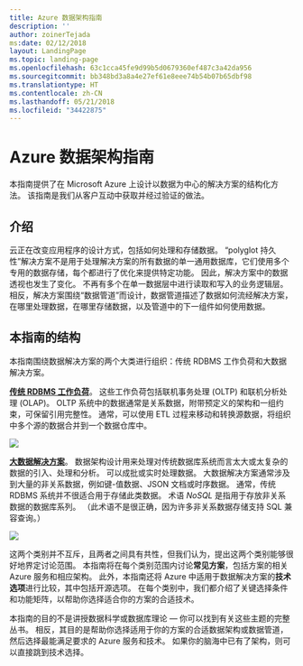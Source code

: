 ```yaml
---
title: Azure 数据架构指南
description: ''
author: zoinerTejada
ms:date: 02/12/2018
layout: LandingPage
ms.topic: landing-page
ms.openlocfilehash: 63c1cca45fe9d99b5d0679360ef487c3a42da956
ms.sourcegitcommit: bb348bd3a8a4e27ef61e8eee74b54b07b65dbf98
ms.translationtype: HT
ms.contentlocale: zh-CN
ms.lasthandoff: 05/21/2018
ms.locfileid: "34422875"
---
```

# <a name="azure-data-architecture-guide"></a>Azure 数据架构指南

本指南提供了在 Microsoft Azure 上设计以数据为中心的解决方案的结构化方法。 该指南是我们从客户互动中获取并经过验证的做法。

## <a name="introduction"></a>介绍

云正在改变应用程序的设计方式，包括如何处理和存储数据。 “polyglot 持久性”解决方案不是用于处理解决方案的所有数据的单一通用数据库，它们使用多个专用的数据存储，每个都进行了优化来提供特定功能。 因此，解决方案中的数据透视也发生了变化。 不再有多个在单一数据层中进行读取和写入的业务逻辑层。 相反，解决方案围绕“数据管道”而设计，数据管道描述了数据如何流经解决方案，在哪里处理数据，在哪里存储数据，以及管道中的下一组件如何使用数据。 

## <a name="how-this-guide-is-structured"></a>本指南的结构

本指南围绕数据解决方案的两个大类进行组织：传统 RDBMS 工作负荷和大数据解决方案。 

**[传统 RDBMS 工作负荷](./relational-data/index.md)**。 这些工作负荷包括联机事务处理 (OLTP) 和联机分析处理 (OLAP)。 OLTP 系统中的数据通常是关系数据，附带预定义的架构和一组约束，可保留引用完整性。 通常，可以使用 ETL 过程来移动和转换源数据，将组织中多个源的数据合并到一个数据仓库中。

![](./images/guide-rdbms.svg)

**[大数据解决方案](./big-data/index.md)**。 数据架构设计用来处理对传统数据库系统而言太大或太复杂的数据的引入、处理和分析。 可以成批或实时处理数据。 大数据解决方案通常涉及到大量的非关系数据，例如键-值数据、JSON 文档或时序数据。 通常，传统 RDBMS 系统并不很适合用于存储此类数据。 术语 *NoSQL* 是指用于存放非关系数据的数据库系列。 （此术语不是很正确，因为许多非关系数据存储支持 SQL 兼容查询。）

![](./images/guide-big-data.svg)

这两个类别并不互斥，且两者之间具有共性，但我们认为，提出这两个类别能够很好地界定讨论范围。 本指南将在每个类别范围内讨论**常见方案**，包括方案的相关 Azure 服务和相应架构。 此外，本指南还将 Azure 中适用于数据解决方案的**技术选项**进行比较，其中包括开源选项。 在每个类别中，我们都介绍了关键选择条件和功能矩阵，以帮助你选择适合你的方案的合适技术。 

本指南的目的不是讲授数据科学或数据库理论 &mdash; 你可以找到有关这些主题的完整丛书。 相反，其目的是帮助你选择适用于你的方案的合适数据架构或数据管道，然后选择最能满足要求的 Azure 服务和技术。 如果你的脑海中已有了架构，则可以直接跳到技术选择。

